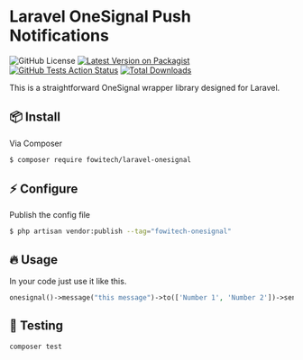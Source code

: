 # Laravel OneSignal Push Notifications

![GitHub License](https://img.shields.io/github/license/fowitech/laravel-onesignal?style=for-the-badge)
[![Latest Version on Packagist](https://img.shields.io/packagist/v/fowitech/laravel-onesignal.svg?style=for-the-badge&logo=composer)](https://packagist.org/packages/fowitech/laravel-onesignal)
[![GitHub Tests Action Status](https://img.shields.io/github/workflow/status/fowitech/laravel-onesignal/Tests?label=tests&style=for-the-badge&logo=github)](https://github.com/fowitech/laravel-onesignal/actions?query=workflow%3ATests+branch%3Amaster)
[![Total Downloads](https://img.shields.io/packagist/dt/fowitech/laravel-onesignal.svg?style=for-the-badge&logo=laravel)](https://packagist.org/packages/fowitech/laravel-onesignal)

This is a straightforward OneSignal wrapper library designed for Laravel.

## :package: Install

Via Composer

``` bash
$ composer require fowitech/laravel-onesignal
```

## :zap: Configure

Publish the config file

```bash
$ php artisan vendor:publish --tag="fowitech-onesignal"
```

## :fire: Usage

In your code just use it like this.
```php
onesignal()->message("this message")->to(['Number 1', 'Number 2'])->send();
```

## :microscope: Testing

``` bash
composer test
```
